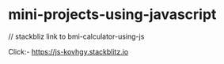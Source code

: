 # mini-projects-using-javascript

// stackbliz link to bmi-calculator-using-js

Click:- https://js-kovhgy.stackblitz.io
